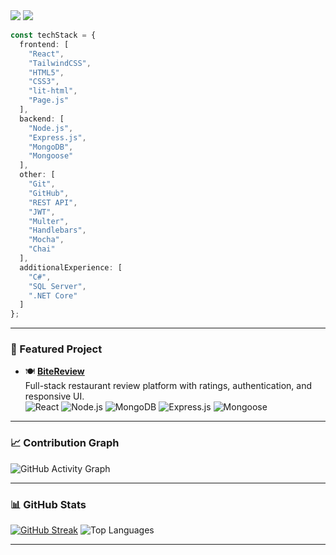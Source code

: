 <div align="left">

<img src="https://readme-typing-svg.demolab.com?font=Fira+Code&weight=500&pause=1000&color=007acc&center=false&vCenter=false&width=435&lines=Hi%2C+I'm+Vladislav+%F0%9F%91%8B;Full+Stack+JavaScript+Developer;MERN+Stack+%7C+React+%7C+Node.js+%7C+MongoDB"/>
<img src="https://readme-typing-svg.demolab.com?font=Fira+Code&weight=500&pause=1200&color=007acc&center=false&vCenter=false&multiline=true&width=480&lines=Hi%2C+I'm+Vladislav+%F0%9F%91%8B;Full+Stack+JavaScript+Developer;const+techStack+%3D+%7B;frontend%3A+%5B%22React%22%5D%2C;frontend%3A+%5B%22TailwindCSS%22%5D%2C;frontend%3A+%5B%22HTML5%22%5D%2C;frontend%3A+%5B%22CSS3%22%5D%2C;frontend%3A+%5B%22lit-html%22%5D%2C;frontend%3A+%5B%22Page.js%22%5D%2C;backend%3A+%5B%22Node.js%22%5D%2C;backend%3A+%5B%22Express.js%22%5D%2C;backend%3A+%5B%22MongoDB%22%5D%2C;backend%3A+%5B%22Mongoose%22%5D%2C;other%3A+%5B%22Git%22%5D%2C;other%3A+%5B%22GitHub%22%5D%2C;other%3A+%5B%22REST+API%22%5D%2C;other%3A+%5B%22JWT%22%5D%2C;other%3A+%5B%22Multer%22%5D%2C;other%3A+%5B%22Handlebars%22%5D%2C;other%3A+%5B%22Mocha%22%5D%2C;other%3A+%5B%22Chai%22%5D%2C;additionalExperience%3A+%5B%22C%23%22%5D%2C;additionalExperience%3A+%5B%22SQL+Server%22%5D%2C;additionalExperience%3A+%5B%22.NET+Core%22%5D%2C%7D"/>


```ts
const techStack = {
  frontend: [
    "React",
    "TailwindCSS",
    "HTML5",
    "CSS3",
    "lit-html",
    "Page.js"
  ],
  backend: [
    "Node.js",
    "Express.js",
    "MongoDB",
    "Mongoose"
  ],
  other: [
    "Git",
    "GitHub",
    "REST API",
    "JWT",
    "Multer",
    "Handlebars",
    "Mocha",
    "Chai"
  ],
  additionalExperience: [
    "C#",
    "SQL Server",
    ".NET Core"
  ]
};
```

</div>

---

### 📌 Featured Project

- 🍽️ [**BiteReview**](https://github.com/VladislavDim/bite-review)  
  Full-stack restaurant review platform with ratings, authentication, and responsive UI.  
  ![React](https://img.shields.io/badge/React-333333?style=flat-square&logo=react&logoColor=white)
  ![Node.js](https://img.shields.io/badge/Node.js-333333?style=flat-square&logo=nodedotjs&logoColor=white)
  ![MongoDB](https://img.shields.io/badge/MongoDB-333333?style=flat-square&logo=mongodb&logoColor=white)
  ![Express.js](https://img.shields.io/badge/Express.js-333333?style=flat-square&logo=express&logoColor=white)
  ![Mongoose](https://img.shields.io/badge/Mongoose-333333?style=flat-square&logo=mongodb&logoColor=white)

---

### 📈 Contribution Graph

![GitHub Activity Graph](https://github-readme-activity-graph.vercel.app/graph?username=VladislavDim&theme=github-compact&hide_border=true)

---

### 📊 GitHub Stats

[![GitHub Streak](https://github-readme-streak-stats.herokuapp.com?user=VladislavDim&theme=dark&hide_border=true)](https://github.com/VladislavDim)
![Top Languages](https://github-readme-stats.vercel.app/api/top-langs/?username=VladislavDim&layout=compact&theme=github_dark&hide_border=true)

---
